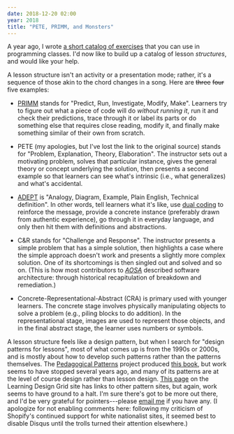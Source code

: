 ```yaml
---
date: 2018-12-20 02:00
year: 2018
title: "PETE, PRIMM, and Monsters"
---
```


A year ago,
I wrote [a short catalog of exercises](http://third-bit.com/2017/10/16/exercise-types.html)
that you can use in programming classes.
I'd now like to build up a catalog of lesson *structures*,
and would like your help.

A lesson structure isn't an activity or a presentation mode;
rather,
it's a sequence of those akin to the chord changes in a song.
Here are <strike>three</strike> <strike>four</strike> five examples:

- [PRIMM](http://blogs.kcl.ac.uk/cser/2017/09/01/primm-a-structured-approach-to-teaching-programming/)
  stands for "Predict, Run, Investigate, Modify, Make".
  Learners try to figure out what a piece of code will do *without running it*,
  run it and check their predictions,
  trace through it or label its parts or do something else that requires close reading,
  modify it,
  and finally make something similar of their own from scratch.

- PETE (my apologies, but I've lost the link to the original source)
  stands for "Problem, Explanation, Theory, Elaboration".
  The instructor sets out a motivating problem,
  solves that particular instance,
  gives the general theory or concept underlying the solution,
  then presents a second example so that learners can see what's intrinsic (i.e., what generalizes)
  and what's accidental.

- [ADEPT](https://betterexplained.com/articles/adept-method/) is
  "Analogy, Diagram, Example, Plain English, Technical definition".
  In other words,
  tell learners what it's like,
  use [dual coding](http://www.learningscientists.org/dual-coding) to reinforce the message,
  provide a concrete instance (preferably drawn from authentic experience),
  go through it in everyday language,
  and only then hit them with definitions and abstractions.

- C&R stands for "Challenge and Response".
  The instructor presents a simple problem that has a simple solution,
  then highlights a case where the simple approach doesn't work
  and presents a slightly more complex solution.
  One of its shortcomings is then singled out and solved and so on.
  (This is how most contributors to *[AOSA](http://aosabook.org)* described software architecture:
  through historical recapitulation of breakdown and remediation.)

- Concrete-Representational-Abstract (CRA) is primary used with younger learners.
  The concrete stage involves physically manipulating objects to solve a problem
  (e.g., piling blocks to do addition).
  In the representational stage,
  images are used to represent those objects,
  and in the final abstract stage,
  the learner uses numbers or symbols.

A lesson structure feels like a design pattern,
but when I search for "design patterns for lessons",
most of what comes up is from the 1990s or 2000s,
and is mostly about how to develop such patterns
rather than the patterns themselves.
The [Pedagogical Patterns](http://www.pedagogicalpatterns.org/) project
produced [this book](https://www.amazon.com/-/dp/1479171824),
but work seems to have stopped several years ago,
and many of its patterns are at the level of course design
rather than lesson design.
[This page](http://www.ld-grid.org/resources/representations-and-languages/design-patterns/patterncollections)
on the Learning Design Grid site has links to other pattern sites,
but again,
work seems to have ground to a halt.
I'm sure there's got to be more out there,
and I'd be very grateful for pointers---please
[email me](mailto:gvwilson@third-bit.com) if you have any.
(I apologize for not enabling comments here:
following my criticism of Shopify's continued support for white nationalist sites,
it seemed best to disable Disqus until the trolls turned their attention elsewhere.)

